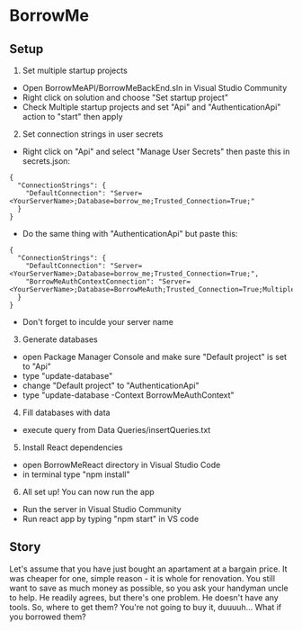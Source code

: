 


# BorrowMe

## Setup
1. Set multiple startup projects
- Open BorrowMeAPI/BorrowMeBackEnd.sln in Visual Studio Community
- Right click on solution and choose "Set startup project"
- Check Multiple startup projects and set "Api" and "AuthenticationApi" action to "start" then apply
2. Set connection strings in user secrets
- Right click on "Api" and select "Manage User Secrets" then paste this in secrets.json:
```
{
  "ConnectionStrings": {
    "DefaultConnection": "Server=<YourServerName>;Database=borrow_me;Trusted_Connection=True;"
  }
}
```
- Do the same thing with "AuthenticationApi" but paste this:
```
{
  "ConnectionStrings": {
    "DefaultConnection": "Server=<YourServerName>;Database=borrow_me;Trusted_Connection=True;",
    "BorrowMeAuthContextConnection": "Server=<YourServerName>;Database=BorrowMeAuth;Trusted_Connection=True;MultipleActiveResultSets=true"
  }
}
```
- Don't forget to inculde your server name
3. Generate databases
- open Package Manager Console and make sure "Default project" is set to "Api"
- type "update-database"
- change "Default project" to "AuthenticationApi"
- type "update-database -Context BorrowMeAuthContext"
4. Fill databases with data
- execute query from Data Queries/insertQueries.txt
5. Install React dependencies
- open BorrowMeReact directory in Visual Studio Code 
- in terminal type "npm install"
6. All set up! You can now run the app
- Run the server in Visual Studio Community
- Run react app by typing "npm start" in VS code

## Story
Let's assume that you have just bought an apartament at a bargain price. It was cheaper for one, simple reason - it is whole for renovation. You still want to save as much money as possible, so you ask your handyman uncle to help. He readily agrees, but there's one problem. He doesn't have any tools. So, where to get them? You're not going to buy it, duuuuh...
What if you borrowed them?
